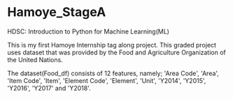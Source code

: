 # Hamoye_StageA
HDSC: Introduction to Python for Machine Learning(ML)

This is my first Hamoye Internship tag along project. This graded project uses dataset that was provided by the Food and Agriculture Organization of the United Nations. 

The dataset(Food_df) consists of 12 features, namely; 'Area Code', 'Area', 'Item Code', 'Item', 'Element Code', 'Element', 'Unit', 'Y2014', 'Y2015', 'Y2016', 'Y2017' and 'Y2018'.


 
